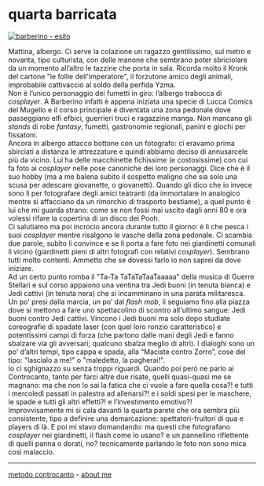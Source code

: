 # quarta barricata  

[![](https://live.staticflickr.com/65535/51793594995_ab9a4e8673_c.jpg "barberino - esito")](https://flic.kr/s/aHBqjzwAJ2)   

Mattina, albergo. Ci serve la colazione un ragazzo gentilissimo, sul metro e novanta, tipo culturista, con delle manone che sembrano poter sbriciolare da un momento all’altro le tazzine che porta in sala. Ricorda molto il Kronk del cartone "le follie dell'imperatore", il forzutone amico degli animali, improbabile cattivaccio al soldo della perfida Yzma.  
Non è l’unico personaggio dei fumetti in giro: l’albergo trabocca di *cosplayer*. A Barberino infatti è appena iniziata una specie di Lucca Comics del Mugello e il corso principale è diventata una zona pedonale dove passeggiano elfi efbici, guerrieri truci e ragazzine manga. Non mancano gli *stands* di robe *fantasy*, fumetti, gastronomie regionali, panini e giochi per fissatoni.   
Ancora in albergo attacco bottone con un fotografo: ci eravamo prima sbirciati a distanza le attrezzature e quindi abbiamo deciso di annusarcele più da vicino. Lui ha delle macchinette fichissime (e costosissime) con cui fa foto ai *cosplayer* nelle pose canoniche dei loro personaggi. Dice che è il suo hobby (ma a me balena subito il sospetto maligno che sia solo una scusa per adescare giovanette, o giovanetti). Quando gli dico che io invece sono lì per fotografare degli amici teatranti (da immortalare in analogico mentre si affacciano da un rimorchio di trasporto bestiame), a quel punto è lui che mi guarda strano: come se non fossi mai uscito dagli anni 80 e ora volessi rifare la copertina di un disco dei Pooh.  
Ci salutiamo ma poi incrocio ancora durante tutto il giorno: è lì che pesca i suoi *cosplayer* mentre risalgono le vasche della zona pedonale. Ci scambia due parole, subito li convince e se li porta a fare foto nei giardinetti comunali lì vicino (giardinetti pieni di altri fotografi con relativi *cosplayer*). Sembrano tutti molto contenti. Ammetto che se dovessi farlo io non saprei da dove iniziare.   
Ad un certo punto romba il "Ta-Ta TaTaTaTaaTaaaaa" della musica di Guerre Stellari e sul corso appaiono una ventina tra Jedi buoni (in tenuta bianca) e Jedi cattivi (in tenuta nera) che si incamminano in una parata militaresca. Un po' presi dalla marcia, un po’ dal *flash mob*, li seguiamo fino alla piazza dove si mettono a fare uno spettacolino di scontro all'ultimo sangue: Jedi buoni contro Jedi cattivi. Vincono i Jedi buoni ma solo dopo studiate coreografie di spadate laser (con quel loro ronzio caratteristico) e potentissimi campi di forza (che partono dalle mani degli Jedi e fanno sbalzare via gli avversari; qualcuno sbalza meglio di altri). I dialoghi sono un po’ d’altri tempi, tipo cappa e spada, alla “Maciste contro Zorro”, cose del tipo: "lascialo a me!" o "maledetto, la pagherai!".  
Io ci sghignazzo su senza troppi riguardi. Quando poi però ne parlo ai Controcanto, tanto per farci altre due risate, quelli quasi-quasi me se magnano: ma che non lo sai la fatica che ci vuole a fare quella cosa?! e tutti i mercoledì passati in palestra ad allenarsi?! e i soldi spesi per le maschere, le spade e tutti gli altri effetti?!  e l’investimento emotivo?!    
Improvvisamente mi si cala davanti la quarta parete che ora sembra più consistente, tipo a definire una demarcazione: spettatori-fruitori di qua e players di là. E poi mi stavo domandando: ma questi che fotografano *cosplayer* nei giardinetti, il flash come lo usano? e un pannellino riflettente di quelli panna o dorati, no? tecnicamente parlando le foto non sono mica così malaccio.  

---   
[metodo controcanto](https://cacioman.github.io/controcanto000.html) - [about me](https://about.me/cacioman) 
